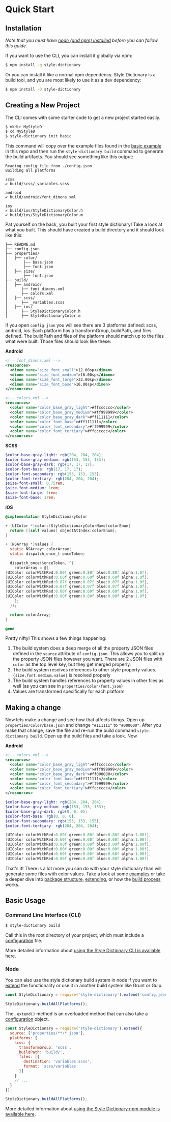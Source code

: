 # Quick Start

## Installation
*Note that you must have [node (and npm) installed](https://www.npmjs.com/get-npm) before you can follow this guide.*

If you want to use the CLI, you can install it globally via npm:
```bash
$ npm install -g style-dictionary
```

Or you can install it like a normal npm dependency. Style Dictionary is a build tool, and you are most likely to use it as a dev dependency:
```bash
$ npm install -D style-dictionary
```


## Creating a New Project
The CLI comes with some starter code to get a new project started easily.
```bash
$ mkdir MyStyleD
$ cd MyStyleD
$ style-dictionary init basic
```

This command will copy over the example files found in the [basic example](https://github.com/amzn/style-dictionary/tree/master/examples/basic) in this repo and then run the `style-dictionary build` command to generate the build artifacts. You should see something like this output:
```
Reading config file from ./config.json
Building all platforms

scss
✔︎ build/scss/_variables.scss

android
✔︎ build/android/font_dimens.xml

ios
✔︎ build/ios/StyleDictionaryColor.h
✔︎ build/ios/StyleDictionaryColor.m
```

Pat yourself on the back, you built your first style dictionary! Take a look at what you built. This should have created a build directory and it should look like this:
```
├── README.md
├── config.json
├── properties/
│   ├── color/
│       ├── base.json
│       ├── font.json
│   ├── size/
│       ├── font.json
├── build/
│   ├── android/
│      ├── font_dimens.xml
│      ├── colors.xml
│   ├── scss/
│      ├── _variables.scss
│   ├── ios/
│      ├── StyleDictionaryColor.h
│      ├── StyleDictionaryColor.m
```

If you open `config.json` you will see there are 3 platforms defined: scss, android, ios. Each platform has a transformGroup, buildPath, and files defined. The buildPath and files of the platform should match up to the files what were built. Those files should look like these:

**Android**
```xml
<!-- font_dimens.xml -->
<resources>
  <dimen name="size_font_small">12.00sp</dimen>
  <dimen name="size_font_medium">16.00sp</dimen>
  <dimen name="size_font_large">32.00sp</dimen>
  <dimen name="size_font_base">16.00sp</dimen>
</resources>

<!-- colors.xml -->
<resources>
  <color name="color_base_gray_light">#ffcccccc</color>
  <color name="color_base_gray_medium">#ff999999</color>
  <color name="color_base_gray_dark">#ff111111</color>
  <color name="color_font_base">#ff111111</color>
  <color name="color_font_secondary">#ff999999</color>
  <color name="color_font_tertiary">#ffcccccc</color>
</resources>
```

**SCSS**
```scss
$color-base-gray-light: rgb(204, 204, 204);
$color-base-gray-medium: rgb(153, 153, 153);
$color-base-gray-dark: rgb(17, 17, 17);
$color-font-base: rgb(17, 17, 17);
$color-font-secondary: rgb(153, 153, 153);
$color-font-tertiary: rgb(204, 204, 204);
$size-font-small: 0.75rem;
$size-font-medium: 1rem;
$size-font-large: 2rem;
$size-font-base: 1rem;
```

**iOS**
```objectivec
@implementation StyleDictionaryColor

+ (UIColor *)color:(StyleDictionaryColorName)colorEnum{
  return [[self values] objectAtIndex:colorEnum];
}

+ (NSArray *)values {
  static NSArray* colorArray;
  static dispatch_once_t onceToken;

  dispatch_once(&onceToken, ^{
    colorArray = @[
[UIColor colorWithRed:0.80f green:0.80f blue:0.80f alpha:1.0f],
[UIColor colorWithRed:0.60f green:0.60f blue:0.60f alpha:1.0f],
[UIColor colorWithRed:0.07f green:0.07f blue:0.07f alpha:1.0f],
[UIColor colorWithRed:0.07f green:0.07f blue:0.07f alpha:1.0f],
[UIColor colorWithRed:0.60f green:0.60f blue:0.60f alpha:1.0f],
[UIColor colorWithRed:0.80f green:0.80f blue:0.80f alpha:1.0f]
    ];
  });

  return colorArray;
}

@end
```

Pretty nifty! This shows a few things happening:
1. The build system does a deep merge of all the property JSON files defined in the `source` attribute of `config.json`. This allows you to split up the property JSON files however you want. There are 2 JSON files with `color` as the top level key, but they get merged properly.
1. The build system resolves references to other style property values. `{size.font.medium.value}` is resolved properly
1. The build system handles references to property values in other files as well (as you can see in `properties/color/font.json`)
1. Values are transformed specifically for each platform


## Making a change

Now lets make a change and see how that affects things. Open up `properties/color/base.json` and change `"#111111"` to `"#000000"`. After you make that change, save the file and re-run the build command `style-dictionary build`. Open up the build files and take a look. Now

**Android**
```xml
<!-- colors.xml -->
<resources>
  <color name="color_base_gray_light">#ffcccccc</color>
  <color name="color_base_gray_medium">#ff999999</color>
  <color name="color_base_gray_dark">#ff000000</color>
  <color name="color_font_base">#ff111111</color>
  <color name="color_font_secondary">#ff999999</color>
  <color name="color_font_tertiary">#ffcccccc</color>
</resources>
```
```scss
$color-base-gray-light: rgb(204, 204, 204);
$color-base-gray-medium: rgb(153, 153, 153);
$color-base-gray-dark: rgb(0, 0, 0);
$color-font-base: rgb(0, 0, 0);
$color-font-secondary: rgb(153, 153, 153);
$color-font-tertiary: rgb(204, 204, 204);
```
```objectivec
[UIColor colorWithRed:0.80f green:0.80f blue:0.80f alpha:1.00f],
[UIColor colorWithRed:0.60f green:0.60f blue:0.60f alpha:1.00f],
[UIColor colorWithRed:0.00f green:0.00f blue:0.00f alpha:1.00f],
[UIColor colorWithRed:0.00f green:0.00f blue:0.00f alpha:1.00f],
[UIColor colorWithRed:0.60f green:0.60f blue:0.60f alpha:1.00f],
[UIColor colorWithRed:0.80f green:0.80f blue:0.80f alpha:1.00f]
```

That's it! There is a lot more you can do with your style dictionary than will generate some files with color values. Take a look
at some [examples](examples.md) or take a deeper dive into [package structure](package_structure.md), [extending](extending.md), or how the [build process](build_process.md) works.

## Basic Usage
### Command Line Interface (CLI)
```bash
$ style-dictionary build
```
Call this in the root directory of your project, which must include a [configuration](config.md) file.

More detailed information about [using the Style Dictionary CLI is available here](using_the_cli.md).

### Node
You can also use the style dictionary build system in node if you want to [extend](extending.md) the functionality or use it in another build system like Grunt or Gulp.
```javascript
const StyleDictionary = require('style-dictionary').extend('config.json');

StyleDictionary.buildAllPlatforms();
```

The `.extend()` method is an overloaded method that can also take a [configuration](config.md) object.
```javascript
const StyleDictionary = require('style-dictionary').extend({
  source: ['properties/**/*.json'],
  platforms: {
    scss: {
      transformGroup: 'scss',
      buildPath: 'build/',
      files: [{
        destination: 'variables.scss',
        format: 'scss/variables'
      }]
    }
    // ...
  }
});

StyleDictionary.buildAllPlatforms();
```

More detailed information about [using the Style Dictionary npm module is available here](using_the_npm_module.md).
